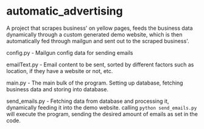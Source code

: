 # automatic_advertising
A project that scrapes business' on yellow pages, feeds the business data dynamically through a custom generated demo website, which is then automatically fed through mailgun and sent out to the scraped business'.

config.py - Mailgun config data for sending emails

emailText.py - Email content to be sent, sorted by different factors such as location, if they have a website or not, etc.

main.py - The main bulk of the program. Setting up database, fetching business data and storing into database.

send_emails.py - Fetching data from database and processing it, dynamically feeding it into the demo website. calling `python send_emails.py` will execute the program, sending the desired amount of emails as set in the code.

